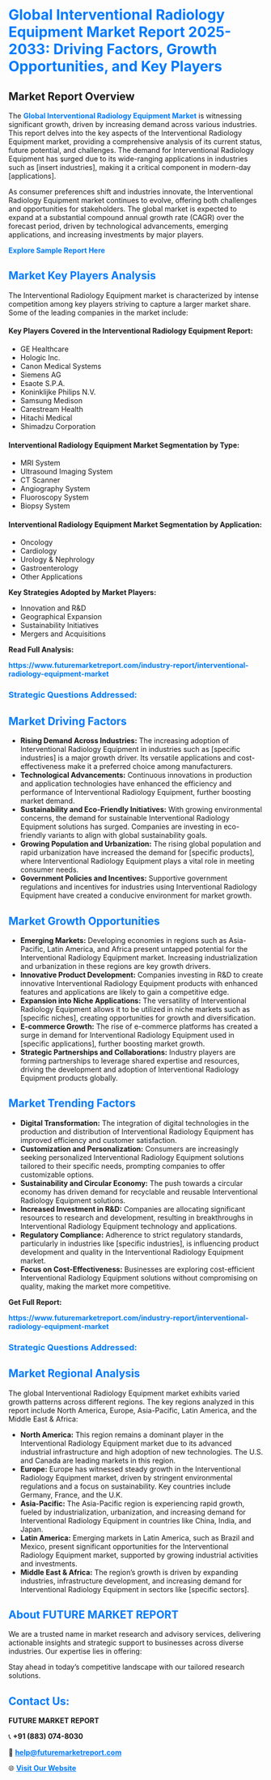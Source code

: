 <h1 style="color: #007BFF;">Global Interventional Radiology Equipment Market Report 2025-2033: Driving Factors, Growth Opportunities, and Key Players</h1>

<section id="overview">
<h2>Market Report Overview</h2>
<p>The <a href="https://www.futuremarketreport.com/industry-report/interventional-radiology-equipment-market" style="color: #007BFF; text-decoration: none;"><strong>Global Interventional Radiology Equipment Market</strong></a> is witnessing significant growth, driven by increasing demand across various industries. This report delves into the key aspects of the Interventional Radiology Equipment market, providing a comprehensive analysis of its current status, future potential, and challenges. The demand for Interventional Radiology Equipment has surged due to its wide-ranging applications in industries such as [insert industries], making it a critical component in modern-day [applications].</p>
<p>As consumer preferences shift and industries innovate, the Interventional Radiology Equipment market continues to evolve, offering both challenges and opportunities for stakeholders. The global market is expected to expand at a substantial compound annual growth rate (CAGR) over the forecast period, driven by technological advancements, emerging applications, and increasing investments by major players.</p>
</section>

<section id="overview">
<p><a href="https://www.futuremarketreport.com/request-sample/reportId=64661" style="color: #007BFF; text-decoration: none;"><strong>Explore Sample Report Here</strong></a></p>
</section>

<section id="key-players">
<h2 style="color: #007BFF;">Market Key Players Analysis</h2>
<p>The Interventional Radiology Equipment market is characterized by intense competition among key players striving to capture a larger market share. Some of the leading companies in the market include:</p>
<h4>Key Players Covered in the Interventional Radiology Equipment Report:</h4>
<ul><li>GE Healthcare</li><li>Hologic Inc.</li><li>Canon Medical Systems</li><li>Siemens AG</li><li>Esaote S.P.A.</li><li>Koninklijke Philips N.V.</li><li>Samsung Medison</li><li>Carestream Health</li><li>Hitachi Medical</li><li>Shimadzu Corporation</li></ul>
<h4>Interventional Radiology Equipment Market Segmentation by Type:</h4>
<ul><li>MRI System</li><li>Ultrasound Imaging System</li><li>CT Scanner</li><li>Angiography System</li><li>Fluoroscopy System</li><li>Biopsy System</li></ul>

<h4>Interventional Radiology Equipment Market Segmentation by Application:</h4>
<ul><li>Oncology</li><li>Cardiology</li><li>Urology &amp; Nephrology</li><li>Gastroenterology</li><li>Other Applications</li></ul>
<p><strong>Key Strategies Adopted by Market Players:</strong></p>
<ul>
<li>Innovation and R&D</li>
<li>Geographical Expansion</li>
<li>Sustainability Initiatives</li>
<li>Mergers and Acquisitions</li>
</ul>
</section>

<section>
<p><strong>Read Full Analysis: </strong></p><a href="https://www.futuremarketreport.com/industry-report/interventional-radiology-equipment-market" style="color: #007BFF; text-decoration: none;"><strong>https://www.futuremarketreport.com/industry-report/interventional-radiology-equipment-market</strong></a>
<h3 style="color: #007BFF;">Strategic Questions Addressed:</h3>
</section>

<section id="driving-factors">
<h2 style="color: #007BFF;">Market Driving Factors</h2>
<ul>
<li><strong>Rising Demand Across Industries:</strong> The increasing adoption of Interventional Radiology Equipment in industries such as [specific industries] is a major growth driver. Its versatile applications and cost-effectiveness make it a preferred choice among manufacturers.</li>
<li><strong>Technological Advancements:</strong> Continuous innovations in production and application technologies have enhanced the efficiency and performance of Interventional Radiology Equipment, further boosting market demand.</li>
<li><strong>Sustainability and Eco-Friendly Initiatives:</strong> With growing environmental concerns, the demand for sustainable Interventional Radiology Equipment solutions has surged. Companies are investing in eco-friendly variants to align with global sustainability goals.</li>
<li><strong>Growing Population and Urbanization:</strong> The rising global population and rapid urbanization have increased the demand for [specific products], where Interventional Radiology Equipment plays a vital role in meeting consumer needs.</li>
<li><strong>Government Policies and Incentives:</strong> Supportive government regulations and incentives for industries using Interventional Radiology Equipment have created a conducive environment for market growth.</li>
</ul>
</section>

<section id="growth-opportunities">
<h2 style="color: #007BFF;">Market Growth Opportunities</h2>
<ul>
<li><strong>Emerging Markets:</strong> Developing economies in regions such as Asia-Pacific, Latin America, and Africa present untapped potential for the Interventional Radiology Equipment market. Increasing industrialization and urbanization in these regions are key growth drivers.</li>
<li><strong>Innovative Product Development:</strong> Companies investing in R&D to create innovative Interventional Radiology Equipment products with enhanced features and applications are likely to gain a competitive edge.</li>
<li><strong>Expansion into Niche Applications:</strong> The versatility of Interventional Radiology Equipment allows it to be utilized in niche markets such as [specific niches], creating opportunities for growth and diversification.</li>
<li><strong>E-commerce Growth:</strong> The rise of e-commerce platforms has created a surge in demand for Interventional Radiology Equipment used in [specific applications], further boosting market growth.</li>
<li><strong>Strategic Partnerships and Collaborations:</strong> Industry players are forming partnerships to leverage shared expertise and resources, driving the development and adoption of Interventional Radiology Equipment products globally.</li>
</ul>
</section>

<section id="trending-factors">
<h2 style="color: #007BFF;">Market Trending Factors</h2>
<ul>
<li><strong>Digital Transformation:</strong> The integration of digital technologies in the production and distribution of Interventional Radiology Equipment has improved efficiency and customer satisfaction.</li>
<li><strong>Customization and Personalization:</strong> Consumers are increasingly seeking personalized Interventional Radiology Equipment solutions tailored to their specific needs, prompting companies to offer customizable options.</li>
<li><strong>Sustainability and Circular Economy:</strong> The push towards a circular economy has driven demand for recyclable and reusable Interventional Radiology Equipment solutions.</li>
<li><strong>Increased Investment in R&D:</strong> Companies are allocating significant resources to research and development, resulting in breakthroughs in Interventional Radiology Equipment technology and applications.</li>
<li><strong>Regulatory Compliance:</strong> Adherence to strict regulatory standards, particularly in industries like [specific industries], is influencing product development and quality in the Interventional Radiology Equipment market.</li>
<li><strong>Focus on Cost-Effectiveness:</strong> Businesses are exploring cost-efficient Interventional Radiology Equipment solutions without compromising on quality, making the market more competitive.</li>
</ul>
</section>

<section>
<p><strong>Get Full Report: </strong></p><a href="https://www.futuremarketreport.com/industry-report/interventional-radiology-equipment-market" style="color: #007BFF; text-decoration: none;"><strong>https://www.futuremarketreport.com/industry-report/interventional-radiology-equipment-market</strong></a>
<h3 style="color: #007BFF;">Strategic Questions Addressed:</h3>
</section>


<section id="regional-analysis">
<h2 style="color: #007BFF;">Market Regional Analysis</h2>
<p>The global Interventional Radiology Equipment market exhibits varied growth patterns across different regions. The key regions analyzed in this report include North America, Europe, Asia-Pacific, Latin America, and the Middle East & Africa:</p>
<ul>
<li><strong>North America:</strong> This region remains a dominant player in the Interventional Radiology Equipment market due to its advanced industrial infrastructure and high adoption of new technologies. The U.S. and Canada are leading markets in this region.</li>
<li><strong>Europe:</strong> Europe has witnessed steady growth in the Interventional Radiology Equipment market, driven by stringent environmental regulations and a focus on sustainability. Key countries include Germany, France, and the U.K.</li>
<li><strong>Asia-Pacific:</strong> The Asia-Pacific region is experiencing rapid growth, fueled by industrialization, urbanization, and increasing demand for Interventional Radiology Equipment in countries like China, India, and Japan.</li>
<li><strong>Latin America:</strong> Emerging markets in Latin America, such as Brazil and Mexico, present significant opportunities for the Interventional Radiology Equipment market, supported by growing industrial activities and investments.</li>
<li><strong>Middle East & Africa:</strong> The region’s growth is driven by expanding industries, infrastructure development, and increasing demand for Interventional Radiology Equipment in sectors like [specific sectors].</li>
</ul>
</section>

<footer>
<h2 style="color: #007BFF;">About FUTURE MARKET REPORT</h2>
<p>We are a trusted name in market research and advisory services, delivering actionable insights and strategic support to businesses across diverse industries. Our expertise lies in offering:</p>

<p>Stay ahead in today’s competitive landscape with our tailored research solutions.</p>

<h2 style="color: #007BFF;">Contact Us:</h2>
<p><strong>FUTURE MARKET REPORT</strong></p>
<p>📞 <strong>+91 (883) 074-8030</strong></p>
<p>📧 <strong><a href="mailto:help@futuremarketreport.com" style="color: #007BFF;">help@futuremarketreport.com</a></strong></p>
<p>🌐 <strong><a href="https://www.futuremarketreport.com/" style="color: #007BFF;">Visit Our Website</a></strong></p>
</footer>